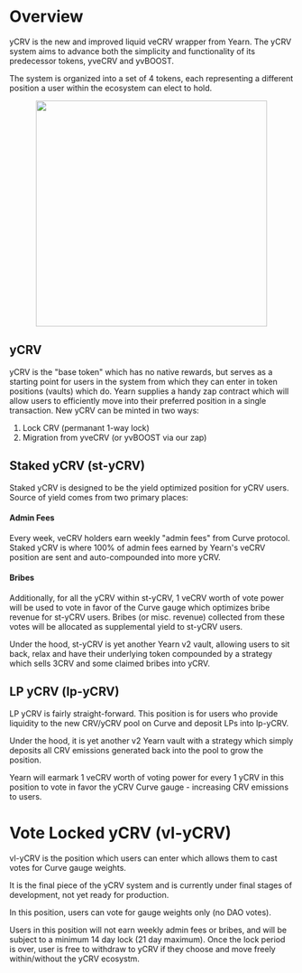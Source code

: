 # Overview
yCRV is the new and improved liquid veCRV wrapper from Yearn. The yCRV system aims to advance both the simplicity and functionality of its predecessor tokens, yveCRV and yvBOOST. 

The system is organized into a set of 4 tokens, each representing a different position a user within the ecosystem can elect to hold.

<p align="center">
  <img width="410" height="400" src="https://i.imgur.com/dOyMPk3.png"/>
</p>

## yCRV
yCRV is the "base token" which has no native rewards, but serves as a starting point for users in the system from which they can enter in token positions (vaults) which do. Yearn supplies a handy zap contract which will allow users to efficiently move into their preferred position in a single transaction.
New yCRV can be minted in two ways:
1. Lock CRV (permanant 1-way lock)
1. Migration from yveCRV (or yvBOOST via our zap)

## Staked yCRV (st-yCRV)

Staked yCRV is designed to be the yield optimized position for yCRV users. Source of yield comes from two primary places:

#### Admin Fees
Every week, veCRV holders earn weekly "admin fees" from Curve protocol. Staked yCRV is where 100% of admin fees earned by Yearn's veCRV position are sent and auto-compounded into more yCRV. 

#### Bribes
Additionally, for all the yCRV within st-yCRV, 1 veCRV worth of vote power will be used to vote in favor of the Curve gauge which optimizes bribe revenue for st-yCRV users. Bribes (or misc. revenue) collected from these votes will be allocated as supplemental yield to st-yCRV users.

Under the hood, st-yCRV is yet another Yearn v2 vault, allowing users to sit back, relax and have their underlying token compounded by a strategy which sells 3CRV and some claimed bribes into yCRV.

## LP yCRV (lp-yCRV)

LP yCRV is fairly straight-forward. This position is for users who provide liquidity to the new CRV/yCRV pool on Curve and deposit LPs into lp-yCRV.

Under the hood, it is yet another v2 Yearn vault with a strategy which simply deposits all CRV emissions generated back into the pool to grow the position.

Yearn will earmark 1 veCRV worth of voting power for every 1 yCRV in this position to vote in favor the yCRV Curve gauge - increasing CRV emissions to users.

# Vote Locked yCRV (vl-yCRV)

vl-yCRV is the position which users can enter which allows them to cast votes for Curve gauge weights.

It is the final piece of the yCRV system and is currently under final stages of development, not yet ready for production.

In this position, users can vote for gauge weights only (no DAO votes). 

Users in this position will not earn weekly admin fees or bribes, and will be subject to a minimum 14 day lock (21 day maximum). Once the lock period is over, user is free to withdraw to yCRV if they choose and move freely within/without the yCRV ecosystm.